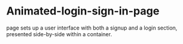 # Animated-login-sign-in-page
page sets up a user interface with both a signup and a login section, presented side-by-side within a container.
